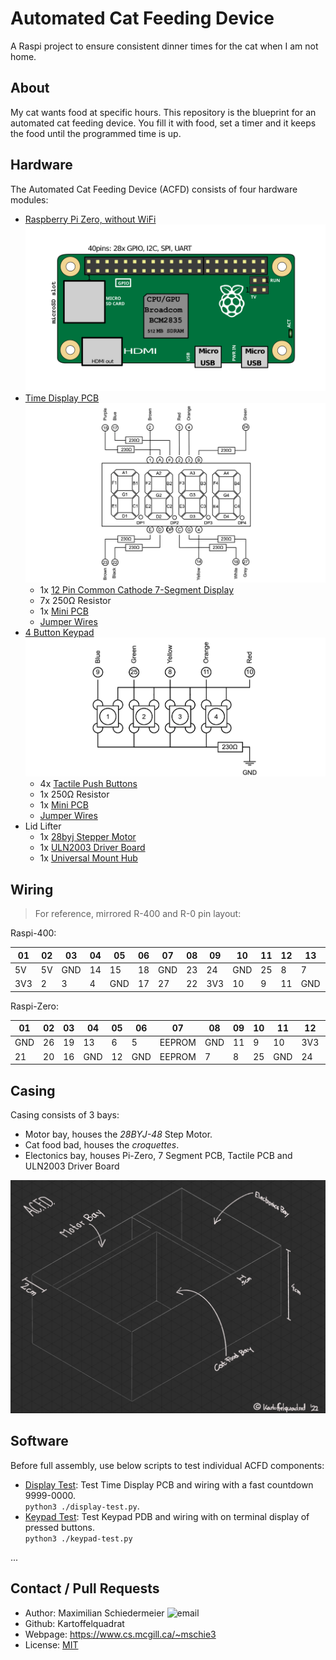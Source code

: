 # Automated Cat Feeding Device

A Raspi project to ensure consistent dinner times for the cat when I am not home.

## About

My cat wants food at specific hours. This repository is the blueprint for an automated cat feeding device. You fill it with food, set a timer and it keeps the food until the programmed time is up.

## Hardware

The Automated Cat Feeding Device (ACFD) consists of four hardware modules:

 * [Raspberry Pi Zero, without WiFi](https://www.buyapi.ca/product/raspberry-pi-zero-w/)  
![zero](figures/pizero.svg)
 * [Time Display PCB](timer)
![timepcb](figures/7seg.png)
   * 1x [12 Pin Common Cathode 7-Segment Display](https://www.amazon.ca/DOLITY-Segement-Displays-Common-Cathode/dp/B07GVKQWDX)
   * 7x 250Ω Resistor
   * 1x [Mini PCB](https://www.amazon.ca/Gikfun-Solder-able-Breadboard-Arduino-Electronic/dp/B077938SQF)
   * [Jumper Wires](https://www.amazon.ca/Elegoo-120pcs-Multicolored-Breadboard-arduino/dp/B01EV70C78)
 * [4 Button Keypad](keypad)  
![keypcb](figures/keypad.png)
   * 4x [Tactile Push Buttons](https://www.amazon.ca/Ocr-10Value-Tactile-Momentary-Assortment/dp/B01NAJEVE3)
   * 1x 250Ω Resistor
   * 1x [Mini PCB](https://www.amazon.ca/Gikfun-Solder-able-Breadboard-Arduino-Electronic/dp/B077938SQF)
   * [Jumper Wires](https://www.amazon.ca/Elegoo-120pcs-Multicolored-Breadboard-arduino/dp/B01EV70C78)
 * Lid Lifter
   * 1x [28byj Stepper Motor](https://www.amazon.ca/Titri-28BYJ-48-Stepper-Motor-5V/dp/B07PS2MJCX)
   * 1x [ULN2003 Driver Board](https://www.amazon.ca/ULN2003-Controller-Stepping-Electric-Control/dp/B07P5C2KWX)
   * 1x [Universal Mount Hub](https://www.amazon.ca/Coupling-Connector-Coupler-Accessory-Fittings/dp/B08334MFVT)

## Wiring

 > For reference, mirrored R-400 and R-0 pin layout:

Raspi-400:

| 01 | 02 | 03 | 04 | 05 | 06 | 07 | 08 | 09 | 10 | 11 | 12 | 13 | 14 | 15 | 16 | 17 | 18 | 19 | 20 |
|---|---|---|---|---|---|---|---|---|---|---|---|---|---|---|---|---|---|---|---|
| 5V | 5V | GND | 14 | 15 | 18 | GND | 23 | 24 | GND | 25 | 8 | 7 | EEPROM | GND | 12 | GND | 16 | 20 | 21 |
| 3V3 | 2 | 3 | 4 | GND | 17 | 27 | 22 | 3V3 | 10 | 9 | 11 | GND | EEPROM | 5 | 6 | 13 | 19 | 26 | GND |

Raspi-Zero:

| 01 | 02 | 03 | 04 | 05 | 06 | 07 | 08 | 09 | 10 | 11 | 12 | 13 | 14 | 15 | 16 | 17 | 18 | 19 | 20 |
|---|---|---|---|---|---|---|---|---|---|---|---|---|---|---|---|---|---|---|---|
| GND | 26 | 19 | 13 | 6 | 5 | EEPROM | GND | 11 | 9 | 10 | 3V3 | 22 | 27 | 17 | GND | 4 | 3 | 2 | 3V3 |
| 21 | 20 | 16 | GND | 12 | GND | EEPROM | 7 | 8 | 25 | GND | 24 | 23 | GND | 18 | 15 | 14 | GND | 5V | 5V |


## Casing

Casing consists of 3 bays:

 * Motor bay, houses the *28BYJ-48* Step Motor.
 * Cat food bad, houses the *croquettes*.
 * Electonics bay, houses Pi-Zero, 7 Segment PCB, Tactile PCB and ULN2003 Driver Board

![casing](figures/acfd-casing.jpg)

## Software 

Before full assembly, use below scripts to test individual ACFD components:

 * [Display Test](modtest/display-test.py): Test Time Display PCB and wiring with a fast countdown 9999-0000.  
```python3 ./display-test.py```.
 * [Keypad Test](modtest/keypad-test.py): Test Keypad PDB and wiring with on terminal display of pressed buttons.  
```python3 ./keypad-test.py```

...

## Contact / Pull Requests

 * Author: Maximilian Schiedermeier ![email](email.png)
 * Github: Kartoffelquadrat
 * Webpage: https://www.cs.mcgill.ca/~mschie3
 * License: [MIT](https://opensource.org/licenses/MIT)

